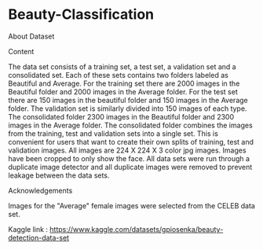 # Beauty-Classification

About Dataset

Content

The data set consists of a training set, a test set, a validation set and a consolidated set. Each of these sets contains two folders labeled as Beautiful and Average. For the training set there are 2000 images in the Beautiful folder and 2000 images in the Average folder. For the test set there are 150 images in the beautiful folder and 150 images in the Average folder. The validation set is similarly divided into 150 images of each type. The consolidated folder 2300 images in the Beautiful folder and 2300 images in the Average folder. The consolidated folder combines the images from the training, test and validation sets into a single set. This is convenient for users that want to create their own splits of training, test and validation images.
All images are 224 X 224 X 3 color jpg images. Images have been cropped to only show the face. All data sets were run through a duplicate image detector and all duplicate images were removed to prevent leakage between the data sets.

Acknowledgements

Images for the "Average" female images were selected from the CELEB data set.

Kaggle link : https://www.kaggle.com/datasets/gpiosenka/beauty-detection-data-set 

